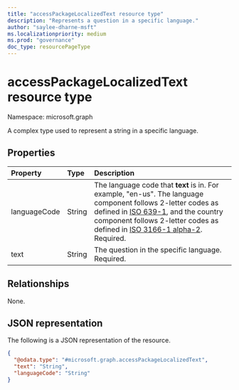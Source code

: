 ```yaml
---
title: "accessPackageLocalizedText resource type"
description: "Represents a question in a specific language."
author: "saylee-dharne-msft"
ms.localizationpriority: medium
ms.prod: "governance"
doc_type: resourcePageType
---
```


# accessPackageLocalizedText resource type

Namespace: microsoft.graph

A complex type used to represent a string in a specific language.

## Properties
|Property|Type|Description|
|:---|:---|:---|
|languageCode|String|The language code that **text** is in. For example, "en-us". The language component follows 2-letter codes as defined in [ISO 639-1](https://www.iso.org/iso-639-language-codes.html), and the country component follows 2-letter codes as defined in [ISO 3166-1 alpha-2](https://www.iso.org/iso-3166-country-codes.html). Required. |
|text|String|The question in the specific language. Required. |

## Relationships
None.

## JSON representation
The following is a JSON representation of the resource.
<!-- {
  "blockType": "resource",
  "@odata.type": "microsoft.graph.accessPackageLocalizedText"
}
-->
``` json
{
  "@odata.type": "#microsoft.graph.accessPackageLocalizedText",
  "text": "String",
  "languageCode": "String"
}
```
